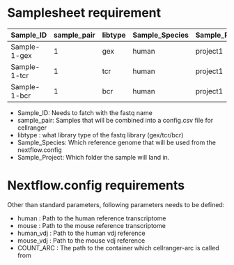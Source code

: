 # Samplesheet requirement

| Sample_ID     | sample_pair | libtype | Sample_Species | Sample_Project |
|---------------|-------------|---------|----------------|----------------|
| Sample-1-gex  | 1           | gex     | human          | project1       |
| Sample-1-tcr | 1           | tcr    | human          | project1       |
| Sample-1-bcr | 1           | bcr    | human          | project1       |

* Sample_ID: Needs to fatch with the fastq name
* sample_pair: Samples that will be combined into a config.csv file for cellranger
* libtype : what library type of the fastq library (gex/tcr/bcr)
* Sample_Species: Which reference genome that will be used from the nextflow.config
* Sample_Project: Which folder the sample will land in.

# Nextflow.config requirements
Other than standard parameters, following parameters needs to be defined:
* human : Path to the human reference transcriptome
* mouse : Path to the mouse reference transcriptome
* human_vdj : Path to the human vdj reference
* mouse_vdj : Path to the mouse vdj reference
* COUNT_ARC : The path to the container which cellranger-arc is called from